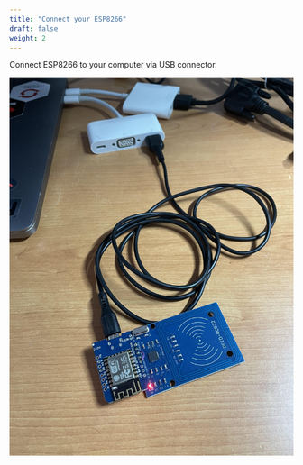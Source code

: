 ```yaml
---
title: "Connect your ESP8266"
draft: false
weight: 2
---
```


Connect ESP8266 to your computer via USB connector.

![ESP8266 USB](/images/esp8266-usb.jpeg)
